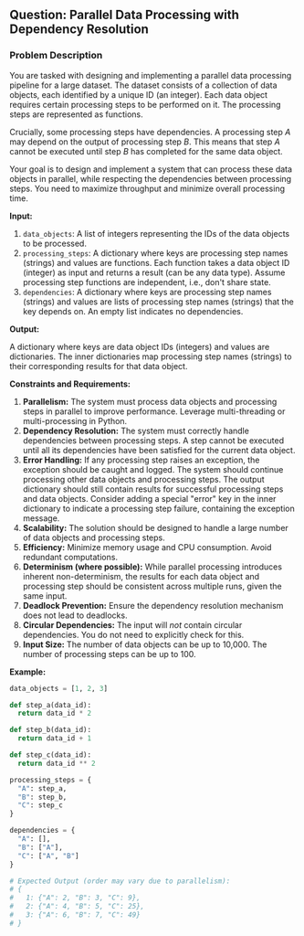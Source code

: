 ## Question: Parallel Data Processing with Dependency Resolution

### Problem Description

You are tasked with designing and implementing a parallel data processing pipeline for a large dataset. The dataset consists of a collection of data objects, each identified by a unique ID (an integer). Each data object requires certain processing steps to be performed on it. The processing steps are represented as functions.

Crucially, some processing steps have dependencies. A processing step *A* may depend on the output of processing step *B*. This means that step *A* cannot be executed until step *B* has completed for the same data object.

Your goal is to design and implement a system that can process these data objects in parallel, while respecting the dependencies between processing steps. You need to maximize throughput and minimize overall processing time.

**Input:**

1.  `data_objects`: A list of integers representing the IDs of the data objects to be processed.
2.  `processing_steps`: A dictionary where keys are processing step names (strings) and values are functions. Each function takes a data object ID (integer) as input and returns a result (can be any data type).  Assume processing step functions are independent, i.e., don't share state.
3.  `dependencies`: A dictionary where keys are processing step names (strings) and values are lists of processing step names (strings) that the key depends on.  An empty list indicates no dependencies.

**Output:**

A dictionary where keys are data object IDs (integers) and values are dictionaries. The inner dictionaries map processing step names (strings) to their corresponding results for that data object.

**Constraints and Requirements:**

1.  **Parallelism:** The system must process data objects and processing steps in parallel to improve performance.  Leverage multi-threading or multi-processing in Python.
2.  **Dependency Resolution:** The system must correctly handle dependencies between processing steps. A step cannot be executed until all its dependencies have been satisfied for the current data object.
3.  **Error Handling:** If any processing step raises an exception, the exception should be caught and logged. The system should continue processing other data objects and processing steps. The output dictionary should still contain results for successful processing steps and data objects. Consider adding a special "error" key in the inner dictionary to indicate a processing step failure, containing the exception message.
4.  **Scalability:** The solution should be designed to handle a large number of data objects and processing steps.
5.  **Efficiency:** Minimize memory usage and CPU consumption. Avoid redundant computations.
6.  **Determinism (where possible):** While parallel processing introduces inherent non-determinism, the results for each data object and processing step should be consistent across multiple runs, given the same input.
7.  **Deadlock Prevention:** Ensure the dependency resolution mechanism does not lead to deadlocks.
8.  **Circular Dependencies:** The input will *not* contain circular dependencies.  You do not need to explicitly check for this.
9.  **Input Size:** The number of data objects can be up to 10,000. The number of processing steps can be up to 100.

**Example:**

```python
data_objects = [1, 2, 3]

def step_a(data_id):
  return data_id * 2

def step_b(data_id):
  return data_id + 1

def step_c(data_id):
  return data_id ** 2

processing_steps = {
  "A": step_a,
  "B": step_b,
  "C": step_c
}

dependencies = {
  "A": [],
  "B": ["A"],
  "C": ["A", "B"]
}

# Expected Output (order may vary due to parallelism):
# {
#   1: {"A": 2, "B": 3, "C": 9},
#   2: {"A": 4, "B": 5, "C": 25},
#   3: {"A": 6, "B": 7, "C": 49}
# }
```
